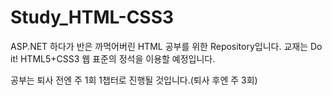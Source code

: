 # Study_HTML-CSS3
ASP.NET 하다가 반은 까먹어버린 HTML 공부를 위한 Repository입니다.
교재는 Do it! HTML5+CSS3 웹 표준의 정석을 이용할 예정입니다.

공부는 퇴사 전엔 주 1회 1챕터로 진행될 것입니다.(퇴사 후엔 주 3회)
